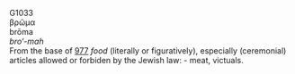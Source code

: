 <body>
  <p>G1033<br>  βρῶμα  <br> brōma  <br><i>bro‘-mah </i><br>From the base of <a href="g0977.htm">977</a>  <i>food</i> (literally or figuratively), especially (ceremonial) articles allowed or forbiden by the Jewish law: - meat, victuals.<br></p>
 </body>